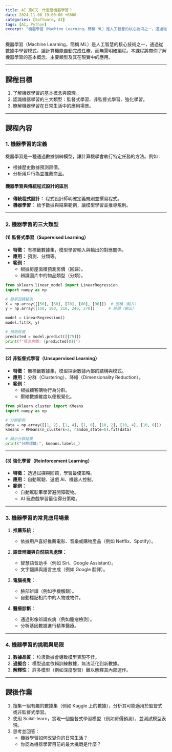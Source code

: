```yaml
---
title: AI 第8天：什麼是機器學習？
date: 2024-11-08 19:00:00 +0800
categories: [Software, AI]
tags: [AI, Python] 
excerpt: "機器學習（Machine Learning，簡稱 ML）是人工智慧的核心技術之一，通過從數據中學習模式，讓計算機能自動完成任務，而無需明確編程。本課程將帶你了解機器學習的基本概念、主要類型及其在現實中的應用。"
---
```


機器學習（Machine Learning，簡稱 ML）是人工智慧的核心技術之一，通過從數據中學習模式，讓計算機能自動完成任務，而無需明確編程。本課程將帶你了解機器學習的基本概念、主要類型及其在現實中的應用。

---

## **課程目標**
1. 了解機器學習的基本概念與原理。  
2. 認識機器學習的三大類型：監督式學習、非監督式學習、強化學習。  
3. 瞭解機器學習在日常生活中的應用場景。  

---

## **課程內容**

### **1. 機器學習的定義**  
機器學習是一種通過數據訓練模型，讓計算機學會執行特定任務的方法。例如：  
- 根據歷史數據預測房價。  
- 分析用戶行為並推薦商品。  

#### **機器學習與傳統程式設計的區別**  
- **傳統程式設計：** 程式設計師明確定義規則並撰寫程式。  
- **機器學習：** 給予數據與結果範例，讓模型學習並推導規則。  

---

### **2. 機器學習的三大類型**

#### **(1) 監督式學習（Supervised Learning）**  
- **特徵：** 有標籤數據集，模型學習輸入與輸出的對應關係。  
- **應用：** 預測、分類等。  
- **範例：**  
  - 根據房屋面積預測房價（回歸）。  
  - 辨識圖片中的物品類型（分類）。  

```python
from sklearn.linear_model import LinearRegression
import numpy as np

# 簡單回歸範例
X = np.array([[50], [60], [70], [80], [90]])  # 面積（輸入）
y = np.array([150, 180, 210, 240, 270])      # 房價（輸出）

model = LinearRegression()
model.fit(X, y)

# 預測房價
predicted = model.predict([[75]])
print(f"預測房價: {predicted[0]}")
```

---

#### **(2) 非監督式學習（Unsupervised Learning）**  
- **特徵：** 無標籤數據集，模型探索數據內部的結構與模式。  
- **應用：** 分群（Clustering）、降維（Dimensionality Reduction）。  
- **範例：**  
  - 根據顧客購物行為分群。  
  - 壓縮數據維度以便視覺化。  

```python
from sklearn.cluster import KMeans
import numpy as np

# 分群範例
data = np.array([[1, 2], [1, 4], [1, 0], [10, 2], [10, 4], [10, 0]])
kmeans = KMeans(n_clusters=2, random_state=0).fit(data)

# 顯示分群結果
print("分群標籤:", kmeans.labels_)
```

---

#### **(3) 強化學習（Reinforcement Learning）**  
- **特徵：** 透過試探與回饋，學習最優策略。  
- **應用：** 自動駕駛、遊戲 AI、機器人控制。  
- **範例：**  
  - 自動駕駛車學習避開障礙物。  
  - AI 玩遊戲學習最佳得分策略。  

---

### **3. 機器學習的常見應用場景**

1. **推薦系統：**  
   - 依據用戶喜好推薦電影、音樂或購物產品（例如 Netflix、Spotify）。  

2. **語音辨識與自然語言處理：**  
   - 智慧語音助手（例如 Siri、Google Assistant）。  
   - 文字翻譯與語言生成（例如 Google 翻譯）。  

3. **電腦視覺：**  
   - 臉部辨識（例如手機解鎖）。  
   - 自動標記相片中的人物或物件。  

4. **醫療診斷：**  
   - 通過影像辨識疾病（例如腫瘤檢測）。  
   - 分析基因數據進行精準醫療。  

---

### **4. 機器學習的挑戰與局限**
1. **數據品質：** 垃圾數據會導致模型表現不佳。  
2. **過擬合：** 模型過度依賴訓練數據，無法泛化到新數據。  
3. **解釋性：** 許多模型（例如深度學習）難以解釋其內部運作。  

---

## **課後作業**

1. 搜集一組有趣的數據集（例如 Kaggle 上的數據），分析其可能適用於監督式或非監督式學習。  
2. 使用 Scikit-learn，實現一個監督式學習模型（例如房價預測），並測試模型表現。  
3. 思考並回答：  
   - 機器學習如何改變你的日常生活？  
   - 你認為機器學習目前的最大挑戰是什麼？  
